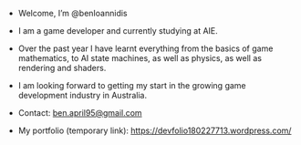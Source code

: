 - Welcome, I’m @benIoannidis
- I am a game developer and currently studying at AIE.

- Over the past year I have learnt everything from the basics of game mathematics, 
  to AI state machines, as well as physics, as well as rendering and shaders.
  
- I am looking forward to getting my start in the growing game development industry in Australia.

- Contact: ben.april95@gmail.com 

- My portfolio (temporary link): https://devfolio180227713.wordpress.com/ 

<!---
benIoannidis/benIoannidis is a ✨ special ✨ repository because its `README.md` (this file) appears on your GitHub profile.
You can click the Preview link to take a look at your changes.
--->
